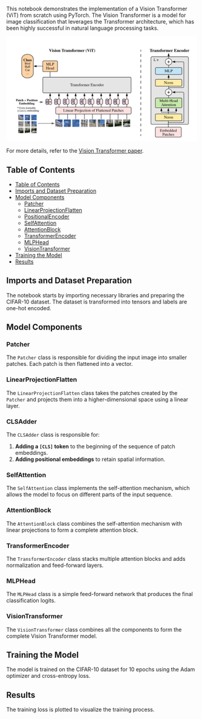 
This notebook demonstrates the implementation of a Vision Transformer (ViT) from scratch using PyTorch. The Vision Transformer is a model for image classification that leverages the Transformer architecture, which has been highly successful in natural language processing tasks.

![Vision Transformer](ViT_image_paper.png)

For more details, refer to the [Vision Transformer paper](https://arxiv.org/abs/2010.11929).

## Table of Contents
- [Table of Contents](#table-of-contents)
- [Imports and Dataset Preparation](#imports-and-dataset-preparation)
- [Model Components](#model-components)
  - [Patcher](#patcher)
  - [LinearProjectionFlatten](#linearprojectionflatten)
  - [PositionalEncoder](#positionalencoder)
  - [SelfAttention](#selfattention)
  - [AttentionBlock](#attentionblock)
  - [TransformerEncoder](#transformerencoder)
  - [MLPHead](#mlphead)
  - [VisionTransformer](#visiontransformer)
- [Training the Model](#training-the-model)
- [Results](#results)

## Imports and Dataset Preparation

The notebook starts by importing necessary libraries and preparing the CIFAR-10 dataset. The dataset is transformed into tensors and labels are one-hot encoded.

## Model Components

### Patcher

The `Patcher` class is responsible for dividing the input image into smaller patches. Each patch is then flattened into a vector.

### LinearProjectionFlatten

The `LinearProjectionFlatten` class takes the patches created by the `Patcher` and projects them into a higher-dimensional space using a linear layer.

### CLSAdder

The `CLSAdder` class is responsible for:

1. **Adding a `[CLS]` token** to the beginning of the sequence of patch embeddings.
2. **Adding positional embeddings** to retain spatial information.

### SelfAttention

The `SelfAttention` class implements the self-attention mechanism, which allows the model to focus on different parts of the input sequence.

### AttentionBlock

The `AttentionBlock` class combines the self-attention mechanism with linear projections to form a complete attention block.

### TransformerEncoder

The `TransformerEncoder` class stacks multiple attention blocks and adds normalization and feed-forward layers.

### MLPHead

The `MLPHead` class is a simple feed-forward network that produces the final classification logits.

### VisionTransformer

The `VisionTransformer` class combines all the components to form the complete Vision Transformer model.

## Training the Model

The model is trained on the CIFAR-10 dataset for 10 epochs using the Adam optimizer and cross-entropy loss.

## Results

The training loss is plotted to visualize the training process.